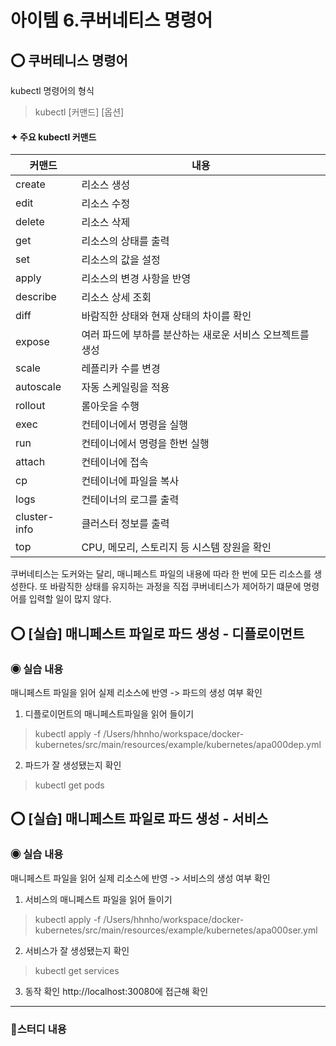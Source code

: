 아이템 6.쿠버네티스 명령어
=========================
## ⭕ 쿠버테니스 명령어
kubectl 명령어의 형식
> kubectl [커맨드] [옵션]

#### ✦ 주요 kubectl 커맨드
| 커맨드 | 내용                               |
|----|----------------------------------|
| create | 리소스 생성                           |
| edit | 리소스 수정                           |
| delete | 리소스 삭제                           |
| get | 리소스의 상태를 출력                      |
| set | 리소스의 값을 설정                       |
| apply | 리소스의 변경 사항을 반영                   |
| describe | 리소스 상세 조회                        |
| diff | 바람직한 상태와 현재 상태의 차이를 확인           |
| expose | 여러 파드에 부하를 분산하는 새로운 서비스 오브젝트를 생성 |
| scale | 레플리카 수를 변경                       |
| autoscale | 자동 스케일링을 적용                      |
| rollout | 롤아웃을 수행                          |
| exec | 컨테이너에서 명령을 실행                    |
| run | 컨테이너에서 명령을 한번 실행                 |
| attach | 컨테이너에 접속                         |
| cp | 컨테이너에 파일을 복사                     |
| logs | 컨테이너의 로그를 출력                     |
| cluster-info | 클러스터 정보를 출력                      |
| top | CPU, 메모리, 스토리지 등 시스템 장원을 확인      |

쿠버네티스는 도커와는 달리, 매니페스트 파일의 내용에 따라 한 번에 모든 리소스를 생성한다. 또 바람직한 상태를 유지하는 과정을 직접 쿠버네티스가 제어하기 떄문에 명령어를 입력할 일이 많지 않다.

## ⭕ [실습] 매니페스트 파일로 파드 생성 - 디플로이먼트
### ◉ 실습 내용
매니페스트 파일을 읽어 실제 리소스에 반영 -> 파드의 생성 여부 확인

1. 디플로이먼트의 매니페스트파일을 읽어 들이기
> kubectl apply -f /Users/hhnho/workspace/docker-kubernetes/src/main/resources/example/kubernetes/apa000dep.yml
2. 파드가 잘 생성됐는지 확인
> kubectl get pods

## ⭕ [실습] 매니페스트 파일로 파드 생성 - 서비스
### ◉ 실습 내용
매니페스트 파일을 읽어 실제 리소스에 반영 -> 서비스의 생성 여부 확인

1. 서비스의 매니페스트 파일을 읽어 들이기
> kubectl apply -f /Users/hhnho/workspace/docker-kubernetes/src/main/resources/example/kubernetes/apa000ser.yml
2. 서비스가 잘 생성됐는지 확인
> kubectl get services
3. 동작 확인
http://localhost:30080에 접근해 확인

---

### 📌스터디 내용
